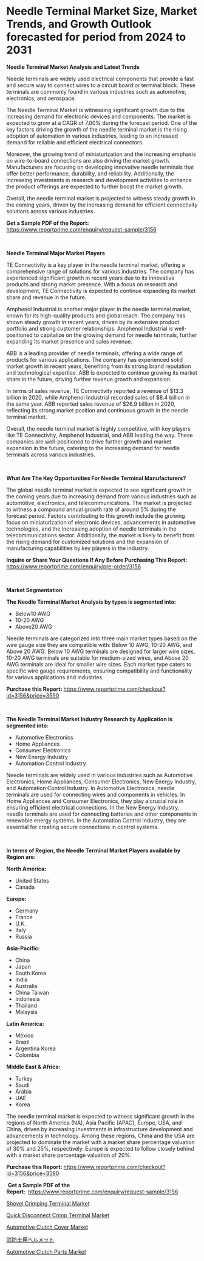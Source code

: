 <p><h1>Needle Terminal Market Size, Market Trends, and Growth Outlook forecasted for period from 2024 to 2031</h1></p><p><strong>Needle Terminal Market Analysis and Latest Trends</strong></p>
<p><p>Needle terminals are widely used electrical components that provide a fast and secure way to connect wires to a circuit board or terminal block. These terminals are commonly found in various industries such as automotive, electronics, and aerospace.</p><p>The Needle Terminal Market is witnessing significant growth due to the increasing demand for electronic devices and components. The market is expected to grow at a CAGR of 7.00% during the forecast period. One of the key factors driving the growth of the needle terminal market is the rising adoption of automation in various industries, leading to an increased demand for reliable and efficient electrical connectors.</p><p>Moreover, the growing trend of miniaturization and the increasing emphasis on wire-to-board connections are also driving the market growth. Manufacturers are focusing on developing innovative needle terminals that offer better performance, durability, and reliability. Additionally, the increasing investments in research and development activities to enhance the product offerings are expected to further boost the market growth.</p><p>Overall, the needle terminal market is projected to witness steady growth in the coming years, driven by the increasing demand for efficient connectivity solutions across various industries.</p></p>
<p><strong>Get a Sample PDF of the Report:&nbsp;</strong> <a href="https://www.reportprime.com/enquiry/request-sample/3156">https://www.reportprime.com/enquiry/request-sample/3156</a></p>
<p>&nbsp;</p>
<p><strong>Needle Terminal Major Market Players</strong></p>
<p><p>TE Connectivity is a key player in the needle terminal market, offering a comprehensive range of solutions for various industries. The company has experienced significant growth in recent years due to its innovative products and strong market presence. With a focus on research and development, TE Connectivity is expected to continue expanding its market share and revenue in the future.</p><p>Amphenol Industrial is another major player in the needle terminal market, known for its high-quality products and global reach. The company has shown steady growth in recent years, driven by its extensive product portfolio and strong customer relationships. Amphenol Industrial is well-positioned to capitalize on the growing demand for needle terminals, further expanding its market presence and sales revenue.</p><p>ABB is a leading provider of needle terminals, offering a wide range of products for various applications. The company has experienced solid market growth in recent years, benefiting from its strong brand reputation and technological expertise. ABB is expected to continue growing its market share in the future, driving further revenue growth and expansion.</p><p>In terms of sales revenue, TE Connectivity reported a revenue of $13.3 billion in 2020, while Amphenol Industrial recorded sales of $8.4 billion in the same year. ABB reported sales revenue of $26.9 billion in 2020, reflecting its strong market position and continuous growth in the needle terminal market.</p><p>Overall, the needle terminal market is highly competitive, with key players like TE Connectivity, Amphenol Industrial, and ABB leading the way. These companies are well-positioned to drive further growth and market expansion in the future, catering to the increasing demand for needle terminals across various industries.</p></p>
<p>&nbsp;</p>
<p><strong>What Are The Key Opportunities For Needle Terminal Manufacturers?</strong></p>
<p><p>The global needle terminal market is expected to see significant growth in the coming years due to increasing demand from various industries such as automotive, electronics, and telecommunications. The market is projected to witness a compound annual growth rate of around 5% during the forecast period. Factors contributing to this growth include the growing focus on miniaturization of electronic devices, advancements in automotive technologies, and the increasing adoption of needle terminals in the telecommunications sector. Additionally, the market is likely to benefit from the rising demand for customized solutions and the expansion of manufacturing capabilities by key players in the industry.</p></p>
<p><strong>Inquire or Share Your Questions If Any Before Purchasing This Report:</strong> <a href="https://www.reportprime.com/enquiry/pre-order/3156">https://www.reportprime.com/enquiry/pre-order/3156</a></p>
<p>&nbsp;</p>
<p><strong>Market Segmentation</strong></p>
<p><strong>The Needle Terminal Market Analysis by types is segmented into:</strong></p>
<p><ul><li>Below10 AWG</li><li>10-20 AWG</li><li>Above20 AWG</li></ul></p>
<p><p>Needle terminals are categorized into three main market types based on the wire gauge size they are compatible with: Below 10 AWG, 10-20 AWG, and Above 20 AWG. Below 10 AWG terminals are designed for larger wire sizes, 10-20 AWG terminals are suitable for medium-sized wires, and Above 20 AWG terminals are ideal for smaller wire sizes. Each market type caters to specific wire gauge requirements, ensuring compatibility and functionality for various applications and industries.</p></p>
<p><strong>Purchase this Report:&nbsp;</strong><a href="https://www.reportprime.com/checkout?id=3156&price=3590">https://www.reportprime.com/checkout?id=3156&price=3590</a></p>
<p>&nbsp;</p>
<p><strong>The Needle Terminal Market Industry Research by Application is segmented into:</strong></p>
<p><ul><li>Automotive Electronics</li><li>Home Appliances</li><li>Consumer Electronics</li><li>New Energy Industry</li><li>Automation Control Industry</li></ul></p>
<p><p>Needle terminals are widely used in various industries such as Automotive Electronics, Home Appliances, Consumer Electronics, New Energy Industry, and Automation Control Industry. In Automotive Electronics, needle terminals are used for connecting wires and components in vehicles. In Home Appliances and Consumer Electronics, they play a crucial role in ensuring efficient electrical connections. In the New Energy Industry, needle terminals are used for connecting batteries and other components in renewable energy systems. In the Automation Control Industry, they are essential for creating secure connections in control systems.</p></p>
<p>&nbsp;</p>
<p><strong>In terms of Region, the Needle Terminal Market Players available by Region are:</strong></p>
<p>
    <p> <strong> North America: </strong>
        <ul>
            <li>United States</li>
            <li>Canada</li>
        </ul>
        </p> 
    <p> <strong> Europe: </strong>
        <ul>
            <li>Germany</li>
            <li>France</li>
            <li>U.K.</li>
            <li>Italy</li>
            <li>Russia</li>
        </ul>
        </p> 
    <p> <strong> Asia-Pacific: </strong>
        <ul>
            <li>China</li>
            <li>Japan</li>
            <li>South Korea</li>
            <li>India</li>
            <li>Australia</li>
            <li>China Taiwan</li>
            <li>Indonesia</li>
            <li>Thailand</li>
            <li>Malaysia</li>
        </ul>
        </p> 
    <p> <strong> Latin America: </strong>
        <ul>
            <li>Mexico</li>
            <li>Brazil</li>
            <li>Argentina Korea</li>
            <li>Colombia</li>
        </ul>
        </p> 
    <p> <strong> Middle East & Africa: </strong>
        <ul>
            <li>Turkey</li>
            <li>Saudi</li>
            <li>Arabia</li>
            <li>UAE</li>
            <li>Korea</li>
        </ul>
    </p>
    </p>
<p><p>The needle terminal market is expected to witness significant growth in the regions of North America (NA), Asia Pacific (APAC), Europe, USA, and China, driven by increasing investments in infrastructure development and advancements in technology. Among these regions, China and the USA are projected to dominate the market with a market share percentage valuation of 30% and 25%, respectively. Europe is expected to follow closely behind with a market share percentage valuation of 20%.</p></p>
<p><strong>Purchase this Report: </strong><a href="https://www.reportprime.com/checkout?id=3156&price=3590">https://www.reportprime.com/checkout?id=3156&price=3590</a></p>
<p>&nbsp;<strong>Get a Sample PDF of the Report:&nbsp;&nbsp;</strong><a href="https://www.reportprime.com/enquiry/request-sample/3156">https://www.reportprime.com/enquiry/request-sample/3156</a></p>
<p><strong></strong></p>
<p><p><a href="https://github.com/dimitrishawkinswaynenp91rgz/Market-Research-Report-List-2/blob/main/shovel-crimping-terminal-market.md">Shovel Crimping Terminal Market</a></p><p><a href="https://github.com/danielneavesallisons03mba/Market-Research-Report-List-1/blob/main/quick-disconnect-crimp-terminal-market.md">Quick Disconnect Crimp Terminal Market</a></p><p><a href="https://issuu.com/reportprime-2/docs/automotive-clutch-cover-market-size-2030.pptx">Automotive Clutch Cover Market</a></p><p><a href="https://github.com/luffiazaza/Market-Research-Report-List-1/blob/main/780037013239.md">消防士用ヘルメット</a></p><p><a href="https://issuu.com/reportprime-2/docs/automotive-clutch-parts-market-size-2030.pptx">Automotive Clutch Parts Market</a></p></p>